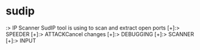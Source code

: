 # sudip
:> IP Scanner
SudIP tool is using to scan and extract open ports
[+]:> SPEEDER
[+]:> ATTACKCancel changes
[+]:> DEBUGGING
[+]:> SCANNER
[+]:> INPUT
